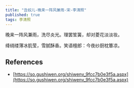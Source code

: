 ```yaml
---
title: "丑奴儿-晚来一阵风兼雨-宋-李清照"
published: true
tags: 李清照
---
```


晚来一阵风兼雨，洗尽炎光。理罢笙簧，却对菱花淡淡妆。

绛绡缕薄冰肌莹，雪腻酥香。笑语檀郎：今夜纱厨枕簟凉。



## References

- [https://so.gushiwen.org/shiwenv_9fcc7b0e3f5a.aspx](https://so.gushiwen.org/shiwenv_9fcc7b0e3f5a.aspx)